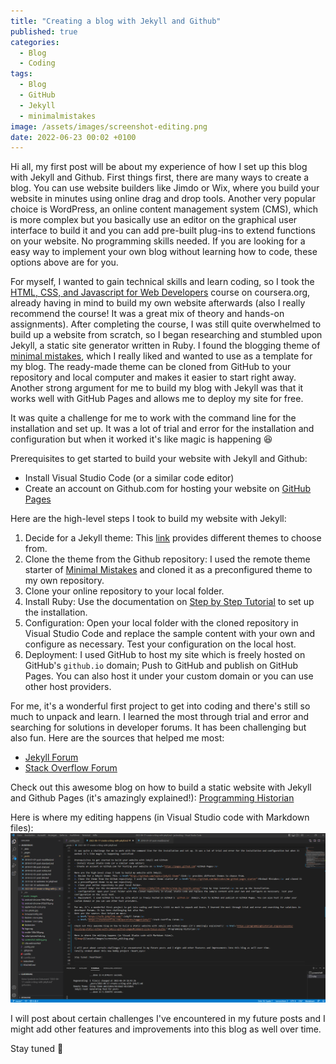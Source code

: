 ```yaml
---
title: "Creating a blog with Jekyll and Github"
published: true
categories:
  - Blog
  - Coding
tags:
  - Blog
  - GitHub
  - Jekyll
  - minimalmistakes
image: /assets/images/screenshot-editing.png
date: 2022-06-23 00:02 +0100
---
```

Hi all, my first post will be about my experience of how I set up this blog with Jekyll and Github. 
First things first, there are many ways to create a blog. You can use website builders like Jimdo or Wix, where you build your website in minutes using online drag and drop tools. Another very popular choice is WordPress, an online content management system (CMS), which is more complex but you basically use an editor on the graphical user interface to build it and you can add pre-built plug-ins to extend functions on your website. No programming skills needed. 
If you are looking for a easy way to implement your own blog without learning how to code, these options above are for you.

For myself, I wanted to gain technical skills and learn coding, so I took the <a href="https://www.coursera.org/learn/html-css-javascript-for-web-developers">HTML, CSS, and Javascript for Web Developers</a> course on coursera.org, already having in mind to build my own website afterwards (also I really recommend the course! It was a great mix of theory and hands-on assignments). After completing the course, I was still quite overwhelmed to build up a website from scratch, so I began researching and stumbled upon Jekyll, a static site generator written in Ruby. I found the blogging theme of <a href="https://mmistakes.github.io/minimal-mistakes/">minimal mistakes</a>, which I really liked and wanted to use as a template for my blog. The ready-made theme can be cloned from GitHub to your repository and local computer and makes it easier to start right away. Another strong argument for me to build my blog with Jekyll was that it works well with GitHub Pages and allows me to deploy my site for free. 

It was quite a challenge for me to work with the command line for the installation and set up. It was a lot of trial and error for the installation and configuration but when it worked it's like magic is happening :satisfied:

Prerequisites to get started to build your website with Jekyll and Github:
- Install Visual Studio Code (or a similar code editor)
- Create an account on Github.com for hosting your website on <a href="https://pages.github.com">GitHub Pages</a>

Here are the high-level steps I took to build my website with Jekyll:
1. Decide for a Jekyll theme: This <a href="https://github.com/topics/jekyll-theme">link</a> provides different themes to choose from.
2. Clone the theme from the Github repository: I used the remote theme starter of <a href="https://github.com/mmistakes/mm-github-pages-starter">Minimal Mistakes</a> and cloned it as a preconfigured theme to my own repository.
3. Clone your online repository to your local folder.
4. Install Ruby: Use the documentation on <a href="https://jekyllrb.com/docs/step-by-step/01-setup/">Step by Step Tutorial</a> to set up the installation.
5. Configuration: Open your local folder with the cloned repository in Visual Studio Code and replace the sample content with your own and configure as necessary. Test your configuration on the local host.
6. Deployment: I used GitHub to host my site which is freely hosted on GitHub's `github.io` domain; Push to GitHub and publish on GitHub Pages. You can also host it under your custom domain or you can use other host providers.

For me, it's a wonderful first project to get into coding and there's still so much to unpack and learn. I learned the most through trial and error and searching for solutions in developer forums. It has been challenging but also fun.
Here are the sources that helped me most:
- <a href="https://talk.jekyllrb.com/">Jekyll Forum</a>
- <a href="https://stackoverflow.com/questions/tagged/jekyll">Stack Overflow Forum</a>

Check out this awesome blog on how to build a static website with Jekyll and Github Pages (it's amazingly explained!): <a href="https://programminghistorian.org/en/lessons/building-static-sites-with-jekyll-github-pages#command-line-tools-suite-">Programming Historian</a>

Here is where my editing happens (in Visual Studio code with Markdown files): 
![image](/assets/images/screenshot-editing.png)


I will post about certain challenges I've encountered in my future posts and I might add other features and improvements into this blog as well over time.


Stay tuned :heartbeat:

